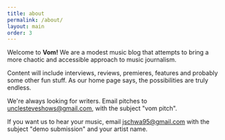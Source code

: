 ```yaml
---
title: about
permalink: /about/
layout: main
order: 3
---
```


Welcome to <strong> Vom!</strong> We are a modest music blog that attempts to bring a more chaotic and accessible approach to music journalism.


Content will include interviews, reviews, premieres, features and probably some other fun stuff. As our home page says, the possibilities are truly endless.


We're always looking for writers. Email pitches to <a href="mailto:unclesteveshows@gmail.com"> unclesteveshows@gmail.com, </a> with the subject "vom pitch".

If you want us to hear your music, email <a href="mailto:jschwa95@gmail.com"> jschwa95@gmail.com </a> with the subject "demo submission" and your artist name. 
